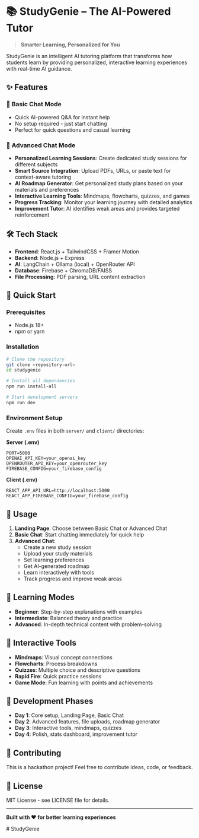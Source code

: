 # 📚 StudyGenie – The AI-Powered Tutor

> **Smarter Learning, Personalized for You**

StudyGenie is an intelligent AI tutoring platform that transforms how students learn by providing personalized, interactive learning experiences with real-time AI guidance.

## ✨ Features

### 🚀 **Basic Chat Mode**
- Quick AI-powered Q&A for instant help
- No setup required - just start chatting
- Perfect for quick questions and casual learning

### 🌟 **Advanced Chat Mode** 
- **Personalized Learning Sessions**: Create dedicated study sessions for different subjects
- **Smart Source Integration**: Upload PDFs, URLs, or paste text for context-aware tutoring
- **AI Roadmap Generator**: Get personalized study plans based on your materials and preferences
- **Interactive Learning Tools**: Mindmaps, flowcharts, quizzes, and games
- **Progress Tracking**: Monitor your learning journey with detailed analytics
- **Improvement Tutor**: AI identifies weak areas and provides targeted reinforcement

## 🛠️ Tech Stack

- **Frontend**: React.js + TailwindCSS + Framer Motion
- **Backend**: Node.js + Express
- **AI**: LangChain + Ollama (local) + OpenRouter API
- **Database**: Firebase + ChromaDB/FAISS
- **File Processing**: PDF parsing, URL content extraction

## 🚀 Quick Start

### Prerequisites
- Node.js 18+ 
- npm or yarn

### Installation
```bash
# Clone the repository
git clone <repository-url>
cd studygenie

# Install all dependencies
npm run install-all

# Start development servers
npm run dev
```

### Environment Setup
Create `.env` files in both `server/` and `client/` directories:

**Server (.env)**
```env
PORT=5000
OPENAI_API_KEY=your_openai_key
OPENROUTER_API_KEY=your_openrouter_key
FIREBASE_CONFIG=your_firebase_config
```

**Client (.env)**
```env
REACT_APP_API_URL=http://localhost:5000
REACT_APP_FIREBASE_CONFIG=your_firebase_config
```

## 📱 Usage

1. **Landing Page**: Choose between Basic Chat or Advanced Chat
2. **Basic Chat**: Start chatting immediately for quick help
3. **Advanced Chat**: 
   - Create a new study session
   - Upload your study materials
   - Set learning preferences
   - Get AI-generated roadmap
   - Learn interactively with tools
   - Track progress and improve weak areas

## 🎯 Learning Modes

- **Beginner**: Step-by-step explanations with examples
- **Intermediate**: Balanced theory and practice
- **Advanced**: In-depth technical content with problem-solving

## 🎨 Interactive Tools

- **Mindmaps**: Visual concept connections
- **Flowcharts**: Process breakdowns
- **Quizzes**: Multiple choice and descriptive questions
- **Rapid Fire**: Quick practice sessions
- **Game Mode**: Fun learning with points and achievements

## 🔄 Development Phases

- **Day 1**: Core setup, Landing Page, Basic Chat
- **Day 2**: Advanced features, file uploads, roadmap generator
- **Day 3**: Interactive tools, mindmaps, quizzes
- **Day 4**: Polish, stats dashboard, improvement tutor

## 🤝 Contributing

This is a hackathon project! Feel free to contribute ideas, code, or feedback.

## 📄 License

MIT License - see LICENSE file for details.

---

**Built with ❤️ for better learning experiences**





#   S t u d y G e n i e 
 
 
